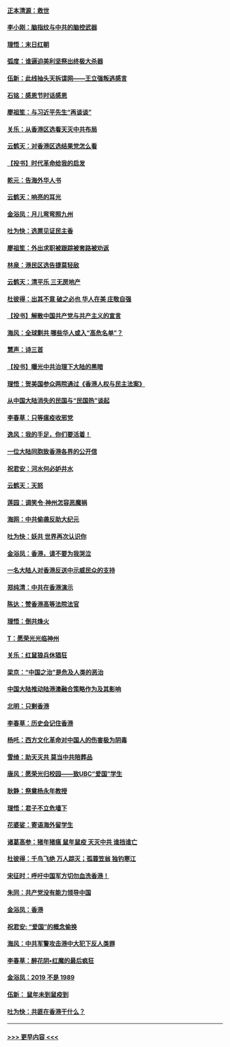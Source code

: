#### [正本清源：救世](../pages/nsc993/n11689134.md?t=11291944) 
#### [李小刚：脑指纹与中共的脑控武器](../pages/nsc993/n11688900.md?t=11291944) 
#### [理悟：末日红朝](../pages/nsc993/n11688829.md?t=11291944) 
#### [弧度：谁逼迫美利坚祭出终极大杀器](../pages/nsc993/n11688735.md?t=11291944) 
#### [伍新：此线抽头天拆谍网——王立强叛逃感言](../pages/nsc993/n11687981.md?t=11291944) 
#### [石铭：感恩节时话感恩](../pages/nsc993/n11687568.md?t=11291944) 
#### [廖祖笙：与习近平先生“再谈谈”](../pages/nsc993/n11687005.md?t=11291944) 
#### [关乐：从香港区选看天灭中共布局](../pages/nsc993/n11686647.md?t=11291944) 
#### [云鹤天：对香港区选结果党怎么看](../pages/nsc993/n11686216.md?t=11291944) 
#### [【投书】时代革命给我的启发](../pages/nsc993/n11684287.md?t=11291944) 
#### [乾元：告海外华人书](../pages/nsc993/n11684044.md?t=11291944) 
#### [云鹤天：响亮的耳光](../pages/nsc993/n11684254.md?t=11291944) 
#### [金浴凤：月儿弯弯照九州](../pages/nsc993/n11684231.md?t=11291944) 
#### [吐为快：选票见证民主香](../pages/nsc993/n11684206.md?t=11291944) 
#### [廖祖笙：外出求职被跟踪被套路被劝返](../pages/nsc993/n11683874.md?t=11291944) 
#### [林泉：港民区选告捷莫轻敌](../pages/nsc993/n11683930.md?t=11291944) 
#### [云鹤天：清平乐 三无房地产](../pages/nsc993/n11681521.md?t=11291944) 
#### [杜彼得：出其不意 破之必也 华人在美 庄敬自强](../pages/nsc993/n11679554.md?t=11291944) 
#### [【投书】解散中国共产党与共产主义的宣言](../pages/nsc993/n11679177.md?t=11291944) 
#### [海风：全球剿共 哪些华人或入“高危名单”？](../pages/nsc993/n11678617.md?t=11291944) 
#### [慧声：诗三首](../pages/nsc993/n11678848.md?t=11291944) 
#### [【投书】曝光中共治理下大陆的黑暗](../pages/nsc993/n11678674.md?t=11291944) 
#### [理悟：贺美国参众两院通过《香港人权与民主法案》](../pages/nsc993/n11678104.md?t=11291944) 
#### [从中国大陆消失的民国与“民国热”谈起](../pages/nsc993/n11678075.md?t=11291944) 
#### [李春草：只等瘟疫收邪党](../pages/nsc993/n11677308.md?t=11291944) 
#### [逸风：我的手足，你们要活着！](../pages/nsc993/n11676352.md?t=11291944) 
#### [一位大陆同胞致香港各界的公开信](../pages/nsc993/n11675761.md?t=11291944) 
#### [祝君安：河水何必妒井水](../pages/nsc993/n11675746.md?t=11291944) 
#### [云鹤天：天怒](../pages/nsc993/n11675718.md?t=11291944) 
#### [莲园：调笑令‧神州怎容恶魔祸](../pages/nsc993/n11675648.md?t=11291944) 
#### [海网：中共偷袭反助大纪元](../pages/nsc993/n11673515.md?t=11291944) 
#### [吐为快：妖共 世界再次认识你](../pages/nsc993/n11673506.md?t=11291944) 
#### [金浴凤：香港，请不要为我哭泣](../pages/nsc993/n11673248.md?t=11291944) 
#### [一名大陆人对香港反送中示威民众的支持](../pages/nsc993/n11672615.md?t=11291944) 
#### [郑纯清：中共在香港演示](../pages/nsc993/n11670539.md?t=11291944) 
#### [陈达：赞香港高等法院法官](../pages/nsc993/n11669542.md?t=11291944) 
#### [理悟：倒共烽火](../pages/nsc993/n11668844.md?t=11291944) 
#### [T：愿荣光光临神州](../pages/nsc993/n11668421.md?t=11291944) 
#### [关乐：红鼠狼兵休猖狂](../pages/nsc993/n11668378.md?t=11291944) 
#### [梁京：“中国之治”是危及人类的恶治](../pages/nsc993/n11668328.md?t=11291944) 
#### [中国大陆推动陆港澳融合策略作为及其影响](../pages/nsc993/n11668157.md?t=11291944) 
#### [北明：只剩香港](../pages/nsc993/n11668002.md?t=11291944) 
#### [李春草：历史会记住香港](../pages/nsc993/n11667927.md?t=11291944) 
#### [杨吒：西方文化革命对中国人的伤害极为阴毒](../pages/nsc993/n11664521.md?t=11291944) 
#### [雪绮：助天灭共 莫当中共陪葬品](../pages/nsc993/n11662650.md?t=11291944) 
#### [唐风：愿荣光归校园——致UBC“爱国”学生](../pages/nsc993/n11662194.md?t=11291944) 
#### [耿静：祭奠杨永年教授](../pages/nsc993/n11662514.md?t=11291944) 
#### [理悟：君子不立危墙下](../pages/nsc993/n11662172.md?t=11291944) 
#### [花婆娑：寄语海外留学生](../pages/nsc993/n11662121.md?t=11291944) 
#### [诸葛高参：猪年猪瘟 鼠年鼠疫 天灭中共 谁挡谁亡](../pages/nsc993/n11661980.md?t=11291944) 
#### [杜彼得：千鸟飞绝 万人踪灭；孤蓑笠翁 独钓寒江](../pages/nsc993/n11661170.md?t=11291944) 
#### [宋征时：呼吁中国军方切勿血洗香港！](../pages/nsc993/n11415318.md?t=11291944) 
#### [朱同：共产党没有能力领导中国](../pages/nsc993/n11660421.md?t=11291944) 
#### [金浴凤：香港](../pages/nsc993/n11660419.md?t=11291944) 
#### [祝君安: “爱国”的概念偷换](../pages/nsc993/n11659706.md?t=11291944) 
#### [海风：中共军警攻击港中大犯下反人类罪](../pages/nsc993/n11659632.md?t=11291944) 
#### [李春草：醉花阴•红魔的最后疯狂](../pages/nsc993/n11659287.md?t=11291944) 
#### [金浴凤：2019 不是 1989](../pages/nsc993/n11657663.md?t=11291944) 
#### [伍新： 鼠年未到鼠疫到](../pages/nsc993/n11655098.md?t=11291944) 
#### [吐为快：共匪在香港干什么？](../pages/nsc993/n11654891.md?t=11291944) 

----
#### [ >>> 更早内容 <<< ](../indexes/nsc993-earlier.md)
